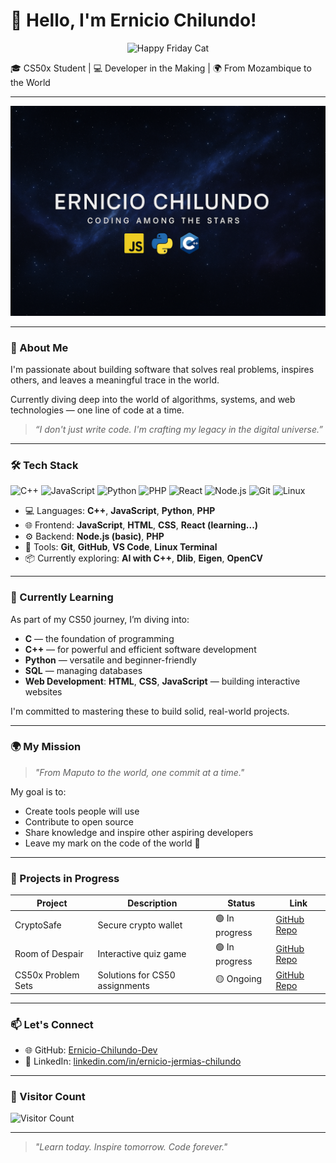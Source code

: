 
# 👋 Hello, I'm Ernicio Chilundo!  

<p align="center">
  <img src="https://media.giphy.com/media/3o7aD2saalBwwftBIY/giphy.gif" alt="Happy Friday Cat" width="600"/>
</p>

🎓 CS50x Student | 💻 Developer in the Making | 🌍 From Mozambique to the World  

---

<p align="center">
  <img src="./banner.png" alt="Ernicio Chilundo Banner" width="600"/>
</p>

---

### 🧠 About Me  
I'm passionate about building software that solves real problems, inspires others, and leaves a meaningful trace in the world.  

Currently diving deep into the world of algorithms, systems, and web technologies — one line of code at a time.  

> _“I don't just write code. I'm crafting my legacy in the digital universe.”_

---

### 🛠️ Tech Stack  
![C++](https://img.shields.io/badge/-C++-00599C?style=for-the-badge&logo=c%2B%2B&logoColor=white) 
![JavaScript](https://img.shields.io/badge/-JavaScript-F7DF1E?style=for-the-badge&logo=javascript&logoColor=black) 
![Python](https://img.shields.io/badge/-Python-3776AB?style=for-the-badge&logo=python&logoColor=white) 
![PHP](https://img.shields.io/badge/-PHP-777BB4?style=for-the-badge&logo=php&logoColor=white) 
![React](https://img.shields.io/badge/-React-61DAFB?style=for-the-badge&logo=react&logoColor=black) 
![Node.js](https://img.shields.io/badge/-Node.js-339933?style=for-the-badge&logo=node.js&logoColor=white) 
![Git](https://img.shields.io/badge/-Git-F05032?style=for-the-badge&logo=git&logoColor=white) 
![Linux](https://img.shields.io/badge/-Linux-FCC624?style=for-the-badge&logo=linux&logoColor=black)  

- 💻 Languages: **C++**, **JavaScript**, **Python**, **PHP**  
- 🌐 Frontend: **JavaScript**, **HTML**, **CSS**, **React (learning...)**  
- ⚙️ Backend: **Node.js (basic)**, **PHP**  
- 🔧 Tools: **Git**, **GitHub**, **VS Code**, **Linux Terminal**  
- 📦 Currently exploring: **AI with C++**, **Dlib**, **Eigen**, **OpenCV**  

---

### 🌱 Currently Learning  
As part of my CS50 journey, I’m diving into:  

- **C** — the foundation of programming  
- **C++** — for powerful and efficient software development  
- **Python** — versatile and beginner-friendly  
- **SQL** — managing databases  
- **Web Development**: **HTML**, **CSS**, **JavaScript** — building interactive websites  

I'm committed to mastering these to build solid, real-world projects.  

---

### 🌍 My Mission  
> _"From Maputo to the world, one commit at a time."_  

My goal is to:  
- Create tools people will use  
- Contribute to open source  
- Share knowledge and inspire other aspiring developers  
- Leave my mark on the code of the world 🌟  

---

### 📂 Projects in Progress  

| Project          | Description               | Status      | Link                                   |  
|------------------|---------------------------|-------------|---------------------------------------|  
| CryptoSafe       | Secure crypto wallet      | 🟢 In progress | [GitHub Repo](https://github.com/Ernicio-Chilundo-Dev/CryptoSafe) |  
| Room of Despair  | Interactive quiz game     | 🟢 In progress | [GitHub Repo](https://github.com/Ernicio-Chilundo-Dev/Room-of-Despair) |  
| CS50x Problem Sets | Solutions for CS50 assignments | 🟡 Ongoing   | [GitHub Repo](https://github.com/Ernicio-Chilundo-Dev/cs50x-psets) |  

---

### 📫 Let's Connect  
- 🌐 GitHub: [Ernicio-Chilundo-Dev](https://github.com/Ernicio-Chilundo-Dev)  
- 💼 LinkedIn: [linkedin.com/in/ernicio-jermias-chilundo](https://www.linkedin.com/in/ernicio-jermias-chilundo)  

---

### 🌟 Visitor Count  
![Visitor Count](https://profile-counter.glitch.me/Ernicio-Chilundo-Dev/count.svg)  

---

> _"Learn today. Inspire tomorrow. Code forever."_  
